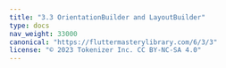 ```yaml
---
title: "3.3 OrientationBuilder and LayoutBuilder"
type: docs
nav_weight: 33000
canonical: "https://fluttermasterylibrary.com/6/3/3"
license: "© 2023 Tokenizer Inc. CC BY-NC-SA 4.0"
---
```

